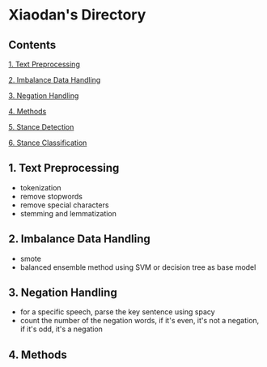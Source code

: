 # Xiaodan's Directory

## Contents
[1. Text Preprocessing](#text-preprocessing)

[2. Imbalance Data Handling](#imbalance-data-handling)

[3. Negation Handling](#negation-handling)

[4. Methods](#methods)

[5. Stance Detection](#stance-detection)

[6. Stance Classification](#stance-classification)

## 1. Text Preprocessing
* tokenization
* remove stopwords
* remove special characters
* stemming and lemmatization

## 2. Imbalance Data Handling
* smote 
* balanced ensemble method using SVM or decision tree as base model

## 3. Negation Handling
* for a specific speech, parse the key sentence using spacy
* count the number of the negation words, if it's even, it's not a negation, if it's odd, it's a negation

## 4. Methods



